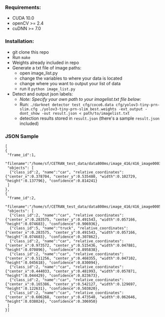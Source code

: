 ### Requirements:
- CUDA 10.0
- openCV >= 2.4
- cuDNN >= 7.0

### Installation:
- git clone this repo
- Run `make`
- Weights already included in repo
- Generate a txt file of image paths:
    * open image_list.py
    * change the variables to where your data is located
    * change where you want to output your list of data
    * run it `python image_list.py`
- Detect and output json labels:
    * _Note: Specify your own path to your imagelist.txt file below:_
    * Run: `./darknet detector test cfg/coco6.data cfg/yolov3-tiny-prn-slim.cfg ./yolov3-tiny-prn-slim_best.weights -ext_output -dont_show -out result.json < path/to/imagelist.txt`
    * detection results stored in `result.json` (there's a sample `result.json` included)

### JSON Sample
```
[
{
 "frame_id":1, 
 "filename":"/home/sf/CETRAN_test_data/data800ms/image_416/416_image000396.png", 
 "objects": [ 
  {"class_id":2, "name":"car", "relative_coordinates":{"center_x":0.378704, "center_y":0.535480, "width":0.102729, "height":0.137796}, "confidence":0.814241}
 ] 
}, 
{
 "frame_id":2, 
 "filename":"/home/sf/CETRAN_test_data/data800ms/image_416/416_image000587.png", 
 "objects": [ 
  {"class_id":2, "name":"car", "relative_coordinates":{"center_x":0.283575, "center_y":0.491543, "width":0.057166, "height":0.074683}, "confidence":0.906936}, 
  {"class_id":5, "name":"truck", "relative_coordinates":{"center_x":0.283575, "center_y":0.491543, "width":0.057166, "height":0.074683}, "confidence":0.307862}, 
  {"class_id":2, "name":"car", "relative_coordinates":{"center_x":0.973572, "center_y":0.515436, "width":0.047881, "height":0.070896}, "confidence":0.895838}, 
  {"class_id":2, "name":"car", "relative_coordinates":{"center_x":0.511256, "center_y":0.468355, "width":0.047102, "height":0.045618}, "confidence":0.830094}, 
  {"class_id":2, "name":"car", "relative_coordinates":{"center_x":0.444033, "center_y":0.481993, "width":0.057871, "height":0.044429}, "confidence":0.823673}, 
  {"class_id":2, "name":"car", "relative_coordinates":{"center_x":0.165386, "center_y":0.542127, "width":0.129697, "height":0.122631}, "confidence":0.503820}, 
  {"class_id":2, "name":"car", "relative_coordinates":{"center_x":0.606268, "center_y":0.473540, "width":0.062646, "height":0.038024}, "confidence":0.306950}
 ] 
}]
```





